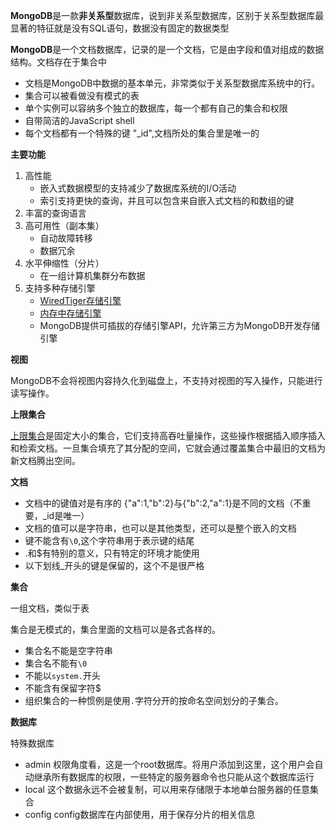 **MongoDB**是一款**非关系型**数据库，说到非关系型数据库，区别于关系型数据库最显著的特征就是没有SQL语句，数据没有固定的数据类型

**MongoDB**是一个文档数据库，记录的是一个文档，它是由字段和值对组成的数据结构。文档存在于集合中

* 文档是MongoDB中数据的基本单元，非常类似于关系型数据库系统中的行。
* 集合可以被看做没有模式的表
* 单个实例可以容纳多个独立的数据库，每一个都有自己的集合和权限
* 自带简洁的JavaScript shell
* 每个文档都有一个特殊的键 "_id",文档所处的集合里是唯一的

**主要功能**

1. 高性能
   * 嵌入式数据模型的支持减少了数据库系统的I/O活动
   * 索引支持更快的查询，并且可以包含来自嵌入式文档的和数组的键
2. 丰富的查询语言
3. 高可用性（副本集）
   * 自动故障转移
   * 数据冗余
4. 水平伸缩性（分片）
   * 在一组计算机集群分布数据
5. 支持多种存储引擎
   * [WiredTiger存储引擎](https://mongodb.net.cn/manual/core/wiredtiger/)
   * [内存中存储引擎](https://mongodb.net.cn/manual/core/inmemory/)
   * MongoDB提供可插拔的存储引擎API，允许第三方为MongoDB开发存储引擎

**视图**

MongoDB不会将视图内容持久化到磁盘上，不支持对视图的写入操作，只能进行读写操作。

**上限集合**

[上限集合](https://mongodb.net.cn/manual/reference/glossary/#term-capped-collection)是固定大小的集合，它们支持高吞吐量操作，这些操作根据插入顺序插入和检索文档。一旦集合填充了其分配的空间，它就会通过覆盖集合中最旧的文档为新文档腾出空间。

**文档**

* 文档中的键值对是有序的 {"a":1,"b":2}与{"b":2,"a":1}是不同的文档（不重要，_id是唯一）
* 文档的值可以是字符串，也可以是其他类型，还可以是整个嵌入的文档
* 键不能含有`\0`,这个字符串用于表示键的结尾
* .和$有特别的意义，只有特定的环境才能使用
* 以下划线_开头的键是保留的，这个不是很严格

**集合**

一组文档，类似于表

集合是无模式的，集合里面的文档可以是各式各样的。

- 集合名不能是空字符串
- 集合名不能有`\0`
- 不能以`system.`开头
- 不能含有保留字符$
- 组织集合的一种惯例是使用`.`字符分开的按命名空间划分的子集合。

**数据库**

特殊数据库

- admin 权限角度看，这是一个root数据库。将用户添加到这里，这个用户会自动继承所有数据库的权限，一些特定的服务器命令也只能从这个数据库运行
- local 这个数据永远不会被复制，可以用来存储限于本地单台服务器的任意集合
- config config数据库在内部使用，用于保存分片的相关信息
